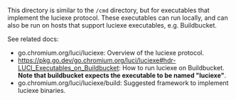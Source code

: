 This directory is similar to the `/cmd` directory, but for executables that
implement the luciexe protocol. These executables can run locally, and can also
be run on hosts that support luciexe executables, e.g. Buildbucket.

See related docs:
- go.chromium.org/luci/luciexe: Overview of the luciexe
protocol.
- https://pkg.go.dev/go.chromium.org/luci/luciexe#hdr-LUCI_Executables_on_Buildbucket: How to run luciexe on Buildbucket.
**Note that buildbucket expects the executable to be named "luciexe"**.
- go.chromium.org/luci/luciexe/build: Suggested
framework to implement luciexe binaries.